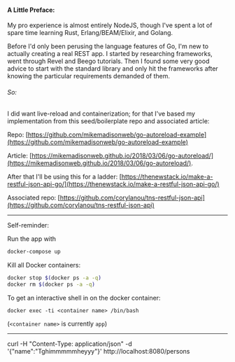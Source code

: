 


#### A Little Preface:

My pro experience is almost entirely NodeJS, though I've spent a lot of spare time learning Rust, Erlang/BEAM/Elixir, and Golang.

Before I'd only been perusing the language features of Go, I'm new to actually creating a real REST app.
I started by researching frameworks, went through Revel and Beego tutorials.  Then I found some very good advice to start with the standard library and only hit the frameworks after knowing the particular requirements demanded of them.

###### So:

I did want live-reload and containerization; for that I've based my implementation from this seed/boilerplate repo and associated article:

Repo: [https://github.com/mikemadisonweb/go-autoreload-example](https://github.com/mikemadisonweb/go-autoreload-example)

Article: [https://mikemadisonweb.github.io/2018/03/06/go-autoreload/](https://mikemadisonweb.github.io/2018/03/06/go-autoreload/).

After that I'll be using this for a ladder:
[https://thenewstack.io/make-a-restful-json-api-go/](https://thenewstack.io/make-a-restful-json-api-go/)

Associated repo: [https://github.com/corylanou/tns-restful-json-api](https://github.com/corylanou/tns-restful-json-api)


____________________________________

Self-reminder:


Run the app with

```bash
docker-compose up

```

Kill all Docker containers:

```bash
docker stop $(docker ps -a -q)
docker rm $(docker ps -a -q)
```

To get an interactive shell in on the docker container:

`docker exec -ti <container name> /bin/bash`

(`<container name>` is currently `app`)

_________________________



curl -H "Content-Type: application/json" -d '{"name":"Tghimmmmmheyyy"}' http://localhost:8080/persons
